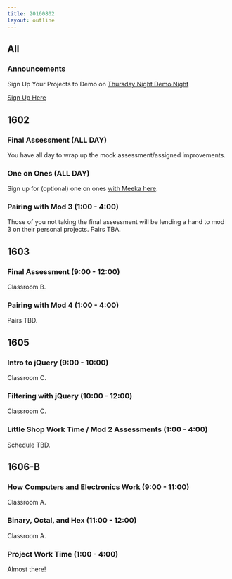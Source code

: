 ```yaml
---
title: 20160802
layout: outline
---
```


## All

### Announcements

Sign Up Your Projects to Demo on [Thursday Night Demo Night](http://www.meetup.com/Turing-Community-Events/events/232879633/)

[Sign Up Here](https://goo.gl/forms/xFnaV0Ms1ZSGC9Wn2)

## 1602

### Final Assessment (ALL DAY)

You have all day to wrap up the mock assessment/assigned improvements.

### One on Ones (ALL DAY)

Sign up for (optional) one on ones [with Meeka here](https://public.etherpad-mozilla.org/p/instructor-pairing).

### Pairing with Mod 3 (1:00 - 4:00)

Those of you not taking the final assessment will be lending a hand to mod 3
on their personal projects. Pairs TBA.


## 1603

### Final Assessment (9:00 - 12:00)

Classroom B.

### Pairing with Mod 4 (1:00 - 4:00)

Pairs TBD.


## 1605

### Intro to jQuery (9:00 - 10:00)

Classroom C.

### Filtering with jQuery (10:00 - 12:00)

Classroom C.

### Little Shop Work Time / Mod 2 Assessments (1:00 - 4:00)

Schedule TBD.


## 1606-B

### How Computers and Electronics Work (9:00 - 11:00)

Classroom A.

### Binary, Octal, and Hex (11:00 - 12:00)

Classroom A.


### Project Work Time (1:00 - 4:00)

Almost there!
